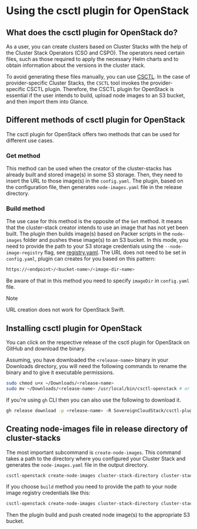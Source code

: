 # Using the csctl plugin for OpenStack

## What does the csctl plugin for OpenStack do?

As a user, you can create clusters based on Cluster Stacks with the help of the Cluster Stack Operators (CSO and CSPO). The operators need certain files, such as those required to apply the necessary Helm charts and to obtain information about the versions in the cluster stack.

To avoid generating these files manually, you can use [CSCTL](https://github.com/SovereignCloudStack/csctl). In the case of provider-specific Cluster Stacks, the `CSCTL` tool invokes the provider-specific CSCTL plugin. Therefore, the CSCTL plugin for OpenStack is essential if the user intends to build, upload node images to an S3 bucket, and then import them into Glance.

## Different methods of csctl plugin for OpenStack

The csctl plugin for OpenStack offers two methods that can be used for different use cases.

### Get method

This method can be used when the creator of the cluster-stacks has already built and stored image(s) in some S3 storage. Then, they need to insert the URL to those image(s) in the `config.yaml`. The plugin, based on the configuration file, then generates `node-images.yaml` file in the release directory.

### Build method

The use case for this method is the opposite of the `Get` method. It means that the cluster-stack creator intends to use an image that has not yet been built. The plugin then builds image(s) based on Packer scripts in the `node-images` folder and pushes these image(s) to an S3 bucket. In this mode, you need to provide the path to your S3 storage credentials using the `--node-image-registry` flag, see [registry.yaml](../example/cluster-stacks/openstack/ferrol/node-images/registry.yaml). The URL does not need to be set in `config.yaml`, plugin can creates for you based on this pattern:

```bash
https://<endpoint>/<bucket-name>/<image-dir-name>
```

Be aware of that in this method you need to specify `imageDir` in `config.yaml` file.

> [!NOTE]
> URL creation does not work for OpenStack Swift.

## Installing csctl plugin for OpenStack

You can click on the respective release of the csctl plugin for OpenStack on GitHub and download the binary.

Assuming, you have downloaded the `<release-name>` binary in your Downloads directory, you will need the following commands to rename the binary and to give it executable permissions.

```bash
sudo chmod u+x ~/Downloads/<release-name>
sudo mv ~/Downloads/<release-name> /usr/local/bin/csctl-openstack # or use any bin directory from your PATH
```

If you're using `gh` CLI then you can also use the following to download it.

```bash
gh release download -p <release-name> -R SovereignCloudStack/csctl-plugin-openstack
```

## Creating node-images file in release directory of cluster-stacks

The most important subcommand is `create-node-images`. This command takes a path to the directory where you configured your Cluster Stack and generates the `node-images.yaml` file in the output directory.

```bash
csctl-openstack create-node-images cluster-stack-directory cluster-stack-release-directory
```

If you choose `build` method you need to provide the path to your node image registry credentials like this:

```bash
csctl-openstack create-node-images cluster-stack-directory cluster-stack-release-directory node-image-registry-path
```

Then the plugin build and push created node image(s) to the appropriate S3 bucket.
